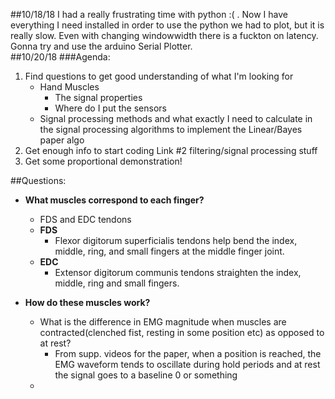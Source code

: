 ##10/18/18
I had a really frustrating time with python :( . Now I have everything I need installed in order to use the python we had to plot, but it is really slow. Even with changing windowwidth there is a fuckton on latency. Gonna try and use the arduino Serial Plotter.  
##10/20/18
###Agenda:

1. Find questions to get good understanding of what I'm looking for
	* Hand Muscles
		* The signal properties
		* Where do I put the sensors 	
	* Signal processing methods and what exactly I need to calculate in the signal processing algorithms to implement the Linear/Bayes paper algo  	
2. Get enough info to start coding Link #2 filtering/signal processing stuff
3. Get some proportional demonstration!  

##Questions:

* **What muscles correspond to each finger?**
	* FDS and EDC tendons
	* **FDS**
		* Flexor digitorum superficialis tendons help bend the index, middle, ring, and small fingers at the middle finger joint. 
	* **EDC**
		* Extensor digitorum communis tendons straighten the index, middle, ring and small fingers.  	 
		 	

* **How do these muscles work?**
	*	What is the difference in EMG magnitude when muscles are contracted(clenched fist, resting in some position etc) as opposed to at rest?
		* From supp. videos for the paper, when a position is reached, the EMG waveform tends to oscillate during hold periods and at rest the signal goes to a baseline 0 or something 	
	*  	



